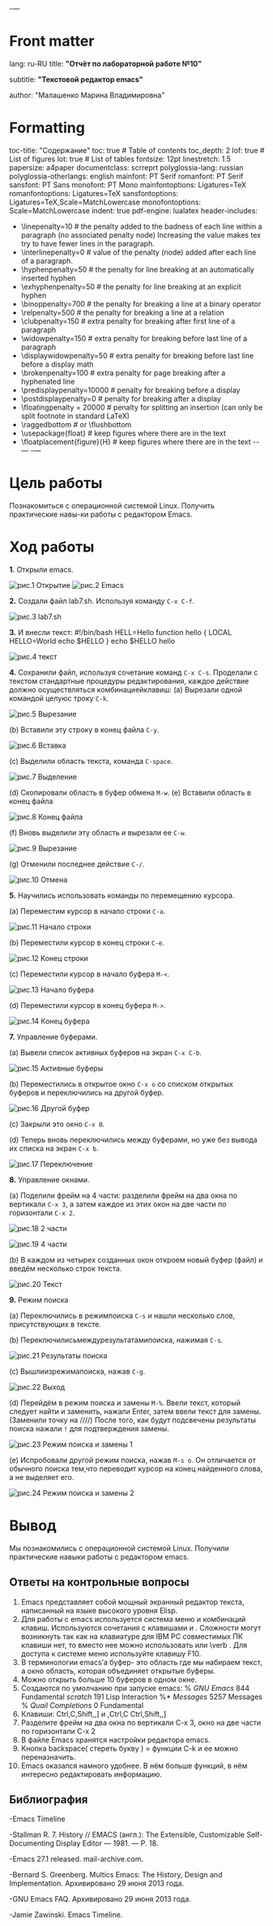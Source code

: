 -—
# Front matter
lang: ru-RU
title: **"Отчёт по лабораторной работе №10"**

subtitle: **"Текстовой редактор emacs"**

author: "Малашенко Марина Владимировна"

# Formatting
toc-title: "Содержание"
toc: true # Table of contents
toc_depth: 2
lof: true # List of figures
lot: true # List of tables
fontsize: 12pt
linestretch: 1.5
papersize: a4paper
documentclass: scrreprt
polyglossia-lang: russian
polyglossia-otherlangs: english
mainfont: PT Serif
romanfont: PT Serif
sansfont: PT Sans
monofont: PT Mono
mainfontoptions: Ligatures=TeX
romanfontoptions: Ligatures=TeX
sansfontoptions: Ligatures=TeX,Scale=MatchLowercase
monofontoptions: Scale=MatchLowercase
indent: true
pdf-engine: lualatex
header-includes:
- \linepenalty=10 # the penalty added to the badness of each line within a paragraph (no associated penalty node) Increasing the value makes tex try to have fewer lines in the paragraph.
- \interlinepenalty=0 # value of the penalty (node) added after each line of a paragraph.
- \hyphenpenalty=50 # the penalty for line breaking at an automatically inserted hyphen
- \exhyphenpenalty=50 # the penalty for line breaking at an explicit hyphen
- \binoppenalty=700 # the penalty for breaking a line at a binary operator
- \relpenalty=500 # the penalty for breaking a line at a relation
- \clubpenalty=150 # extra penalty for breaking after first line of a paragraph
- \widowpenalty=150 # extra penalty for breaking before last line of a paragraph
- \displaywidowpenalty=50 # extra penalty for breaking before last line before a display math
- \brokenpenalty=100 # extra penalty for page breaking after a hyphenated line
- \predisplaypenalty=10000 # penalty for breaking before a display
- \postdisplaypenalty=0 # penalty for breaking after a display
- \floatingpenalty = 20000 # penalty for splitting an insertion (can only be split footnote in standard LaTeX)
- \raggedbottom # or \flushbottom
- \usepackage{float} # keep figures where there are in the text
- \floatplacement{figure}{H} # keep figures where there are in the text
--—
-—



# Цель работы

Познакомиться с операционной системой Linux. Получить практические навы-ки работы с редактором Emacs.



# Ход работы



**1.** Открыли emacs.

![рис.1 Открытие](screen/1.jpg)
![рис.2 Emacs](screen/2.jpg)


**2.** Создали файл lab7.sh. Используя команду ```C-x C-f```.

![рис.3 lab7.sh](screen/3.jpg)


**3.** И внесли текст:
#!/bin/bash
HELL=Hello
function hello {
    LOCAL HELLO=World
    echo $HELLO
    }
    echo $HELLO
    hello

![рис.4 текст](screen/4.jpg)


**4.** Сохранили файл, используя сочетание команд ```C-x C-s```. Проделали с текстом стандартные процедуры редактирования, каждое действие должно осуществляться комбинациейклавиш:
(a) Вырезали одной командой целуюс троку ```С-k```.

![рис.5 Вырезание](screen/5.jpg)

(b) Вставили эту строку в конец файла ```C-y```.

![рис.6 Вставка](screen/6.jpg)

(c) Выделили область текста, команда ```C-space```.

![рис.7 Выделение](screen/7.jpg)

(d) Скопировали область в буфер обмена ```M-w```.
(e) Вставили область в конец файла

![рис.8 Конец файла](screen/8.jpg)

(f) Вновь выделили эту область и вырезали ее ```C-w```.

![рис.9 Вырезание](screen/9.jpg)

(g) Отменили последнее действие ```C-/```.

![рис.10 Отмена](screen/10.jpg)


**5.** Научились использовать команды по перемещению курсора.

(a) Переместим курсор в начало строки ```C-a```.

![рис.11 Начало строки](screen/11.jpg)

(b) Переместили курсор в конец строки ```C-e```.

![рис.12 Конец строки](screen/12.jpg)

(c) Переместили курсор в начало буфера ```M-<```.

![рис.13 Начало буфера](screen/13.jpg)

(d) Переместили курсор в конец буфера ```M->```.

![рис.14 Конец буфера](screen/14.jpg)

**7.** Управление буферами.

(a) Вывели список активных буферов на экран ```C-x C-b```.

![рис.15 Активные буферы](screen/15.jpg)

(b) Переместились в открытое окно ```C-x о``` со списком открытых буферов и переключились на другой буфер.

![рис.16 Другой буфер](screen/16.jpg)

(c) Закрыли это окно ```C-x 0```.

(d) Теперь вновь переключились между буферами, но уже без вывода их списка на экран ```C-x b```.

![рис.17 Переключение](screen/17.jpg)

**8.** Управление окнами. 

(а) Поделили фрейм на 4 части: разделили фрейм на два окна по вертикали ```C-x 3```, а затем каждое из этих окон на две части по горизонтали ```C-x 2```.

![рис.18 2 части](screen/18.jpg)

![рис.19 4 части](screen/19.jpg)

(b) В каждом из четырех созданных окон откроем новый буфер (файл) и введём несколько строк текста.

![рис.20 Текст](screen/20.jpg)

**9.** Режим поиска

(a) Переключились в режимпоиска ```C-s``` и нашли несколько слов, присутствующих в тексте. 

(b) Переключилисьмеждурезультатамипоиска, нажимая ```C-s```.

![рис.21 Результаты поиска](screen/21.jpg)

(c) Вышлиизрежимапоиска, нажав ```C-g```.

![рис.22 Выход](screen/22.jpg)

(d) Перейдём в режим поиска и замены ```M-%```. Ввели текст, который следует найти и заменить, нажали Enter, затем ввели текст для замены.
(Заменили точку на ////)
После того, как будут подсвечены результаты поиска нажали ```!``` для подтверждения замены.

![рис.23 Режим поиска и замены 1](screen/23.jpg)

(e) Испробовали другой режим поиска, нажав ```M-s o```. Он отличается от обычного поиска тем,что переводит курсор на конец найденного слова, а не выделяет его.

![рис.24 Режим поиска и замены 2](screen/24.jpg)




# Вывод
Мы познакомились с операционной системой Linux. Получили практические навыки работы с редактором emacs.



## Ответы на контрольные вопросы
1.	Emacs представляет собой мощный экранный редактор текста, написанный на языке высокого уровня Elisp.
2.	Для работы с emacs используется система меню и комбинаций клавиш. Используются сочетания c клавишами <ctrl> и <meta>. Сложности могут возникнуть так как на клавиатуре для IBM PC совместимых ПК клавиши <meta> нет, то вместо нее можно использовать <alt> или <esc>\verb . Для доступа к системе меню используйте клавишу F10.
3.	В терминологии emacs’а буфер- это область где мы набираем текст, а окно область, которая объединяет открытые буферы.
4.	Можно открыть больше 10 буферов в одном окне.
5.	Создаются по умолчанию при запуске emacs:
% *GNU Emacs* 844 Fundamental *scratch* 191 Lisp Interaction %* *Messages* 5257 Messages 
% *Quail Completions* 0 Fundamental
6.	Клавиши: Ctrl,C,Shift,\,] и <esc>,Ctrl,C Ctrl,Shift,\,]
7.	Разделите фрейм на два окна по вертикали C-x 3, окно на две части по горизонтали C-x 2
8.	В файле Emacs хранятся настройки редактора emacs.
9.	Kнопка backspace( стереть букву ) = функции C-k и ее можно переназначить.
10.	Emacs оказался намного удобнее. В нём больше функций, в нём интересно редактировать информацию.

## Библиография

-Emacs Timeline

-Stallman R. 7. History // EMACS (англ.): The Extensible, Customizable Self-Documenting Display Editor — 1981. — P. 18.

-Emacs 27.1 released. mail-archive.com.

-Bernard S. Greenberg. Multics Emacs: The History, Design and Implementation. Архивировано 29 июня 2013 года.

-GNU Emacs FAQ. Архивировано 29 июня 2013 года.

-Jamie Zawinski. Emacs Timeline.

